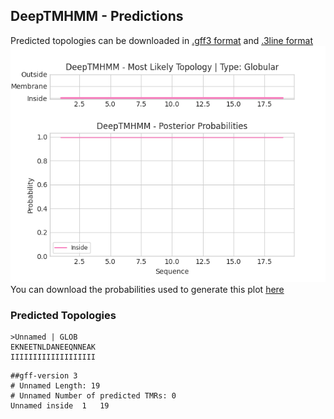## DeepTMHMM - Predictions
Predicted topologies can be downloaded in [.gff3 format](TMRs.gff3) and [.3line format](predicted_topologies.3line)
![picture](plot.png)
You can download the probabilities used to generate this plot [here](Unnamed_probs.csv)
### Predicted Topologies
```
>Unnamed | GLOB
EKNEETNLDANEEQNNEAK
IIIIIIIIIIIIIIIIIII

```


```
##gff-version 3
# Unnamed Length: 19
# Unnamed Number of predicted TMRs: 0
Unnamed	inside	1	19				

```
